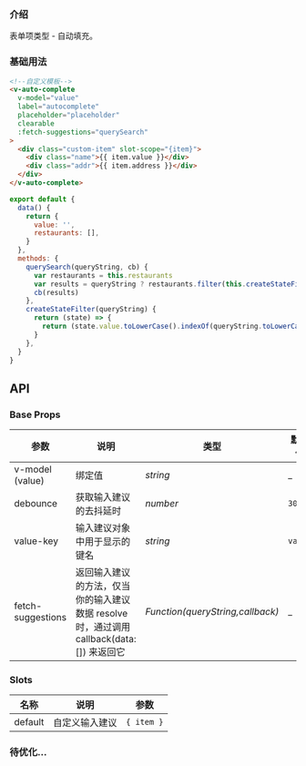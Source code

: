 ### 介绍

表单项类型 - 自动填充。

### 基础用法

```html
<!--自定义模板-->
<v-auto-complete
  v-model="value"
  label="autocomplete"
  placeholder="placeholder"
  clearable
  :fetch-suggestions="querySearch"
>
  <div class="custom-item" slot-scope="{item}">
    <div class="name">{{ item.value }}</div>
    <div class="addr">{{ item.address }}</div>
  </div>
</v-auto-complete>
```

```js
export default {
  data() {
    return {
      value: '',
      restaurants: [],
    }
  },
  methods: {
    querySearch(queryString, cb) {
      var restaurants = this.restaurants
      var results = queryString ? restaurants.filter(this.createStateFilter(queryString)) : restaurants
      cb(results)
    },
    createStateFilter(queryString) {
      return (state) => {
        return (state.value.toLowerCase().indexOf(queryString.toLowerCase()) === 0)
      }
    },
  }
}
```

## API

### Base Props

| 参数   | 说明           | 类型      | 默认值 |
| ------ | -------------- | --------- | ------ |
| v-model (value) | 绑定值 | _string_  | _    |
| debounce | 获取输入建议的去抖延时   | _number_  | `300`    |
| value-key | 输入建议对象中用于显示的键名 | _string_  | `value`    |
| fetch-suggestions | 返回输入建议的方法，仅当你的输入建议数据 resolve 时，通过调用 callback(data:[]) 来返回它 | _Function(queryString,callback)_  | _    |

### Slots

| 名称   | 说明           | 参数           |
| ------ | -------------- | -------------- | 
| default | 自定义输入建议  | `{ item }`  |

### 待优化...